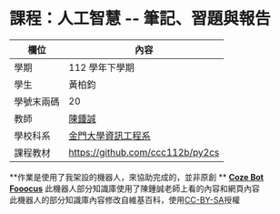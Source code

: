 # 課程：人工智慧 -- 筆記、習題與報告

欄位 | 內容
-----|--------
學期 | 112 學年下學期
學生 |  黃柏鈞
學號末兩碼 | 20
教師 | [陳鍾誠](https://www.nqu.edu.tw/educsie/index.php?act=blog&code=list&ids=4)
學校科系 | [金門大學資訊工程系](https://www.nqu.edu.tw/educsie/index.php)
課程教材 | https://github.com/ccc112b/py2cs

**作業是使用了我架設的機器人，來協助完成的，並非原創 **
**[Coze Bot](https://www.coze.com/home)**
**[Fooocus](https://github.com/lllyasviel/Fooocus)**
此機器人部分知識庫使用了陳鍾誠老師上看的內容和網頁內容  
此機器人的部分知識庫內容修改自維基百科，使用[CC-BY-SA](https://zh.wikipedia.org/wiki/Wikipedia:CC_BY-SA_3.0%E5%8D%8F%E8%AE%AE%E6%96%87%E6%9C%AC)授權  
